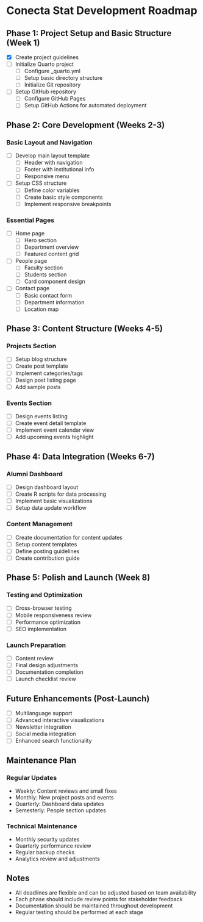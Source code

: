 # Conecta Stat Development Roadmap

## Phase 1: Project Setup and Basic Structure (Week 1)
- [x] Create project guidelines
- [ ] Initialize Quarto project
  - [ ] Configure _quarto.yml
  - [ ] Setup basic directory structure
  - [ ] Initialize Git repository
- [ ] Setup GitHub repository
  - [ ] Configure GitHub Pages
  - [ ] Setup GitHub Actions for automated deployment

## Phase 2: Core Development (Weeks 2-3)
### Basic Layout and Navigation
- [ ] Develop main layout template
  - [ ] Header with navigation
  - [ ] Footer with institutional info
  - [ ] Responsive menu
- [ ] Setup CSS structure
  - [ ] Define color variables
  - [ ] Create basic style components
  - [ ] Implement responsive breakpoints

### Essential Pages
- [ ] Home page
  - [ ] Hero section
  - [ ] Department overview
  - [ ] Featured content grid
- [ ] People page
  - [ ] Faculty section
  - [ ] Students section
  - [ ] Card component design
- [ ] Contact page
  - [ ] Basic contact form
  - [ ] Department information
  - [ ] Location map

## Phase 3: Content Structure (Weeks 4-5)
### Projects Section
- [ ] Setup blog structure
- [ ] Create post template
- [ ] Implement categories/tags
- [ ] Design post listing page
- [ ] Add sample posts

### Events Section
- [ ] Design events listing
- [ ] Create event detail template
- [ ] Implement event calendar view
- [ ] Add upcoming events highlight

## Phase 4: Data Integration (Weeks 6-7)
### Alumni Dashboard
- [ ] Design dashboard layout
- [ ] Create R scripts for data processing
- [ ] Implement basic visualizations
- [ ] Setup data update workflow

### Content Management
- [ ] Create documentation for content updates
- [ ] Setup content templates
- [ ] Define posting guidelines
- [ ] Create contribution guide

## Phase 5: Polish and Launch (Week 8)
### Testing and Optimization
- [ ] Cross-browser testing
- [ ] Mobile responsiveness review
- [ ] Performance optimization
- [ ] SEO implementation

### Launch Preparation
- [ ] Content review
- [ ] Final design adjustments
- [ ] Documentation completion
- [ ] Launch checklist review

## Future Enhancements (Post-Launch)
- [ ] Multilanguage support
- [ ] Advanced interactive visualizations
- [ ] Newsletter integration
- [ ] Social media integration
- [ ] Enhanced search functionality

## Maintenance Plan
### Regular Updates
- Weekly: Content reviews and small fixes
- Monthly: New project posts and events
- Quarterly: Dashboard data updates
- Semesterly: People section updates

### Technical Maintenance
- Monthly security updates
- Quarterly performance review
- Regular backup checks
- Analytics review and adjustments

## Notes
- All deadlines are flexible and can be adjusted based on team availability
- Each phase should include review points for stakeholder feedback
- Documentation should be maintained throughout development
- Regular testing should be performed at each stage 
